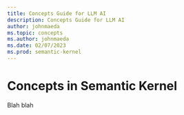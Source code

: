 ```yaml
---
title: Concepts Guide for LLM AI
description: Concepts Guide for LLM AI
author: johnmaeda
ms.topic: concepts
ms.author: johnmaeda
ms.date: 02/07/2023
ms.prod: semantic-kernel
---
```


# Concepts in Semantic Kernel

Blah blah
